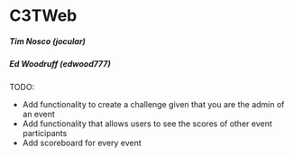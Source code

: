 # C3TWeb
##### Tim Nosco (jocular)
##### Ed Woodruff (edwood777)

TODO:
- Add functionality to create a challenge given that you are the admin of an event
- Add functionality that allows users to see the scores of other event participants
- Add scoreboard for every event
